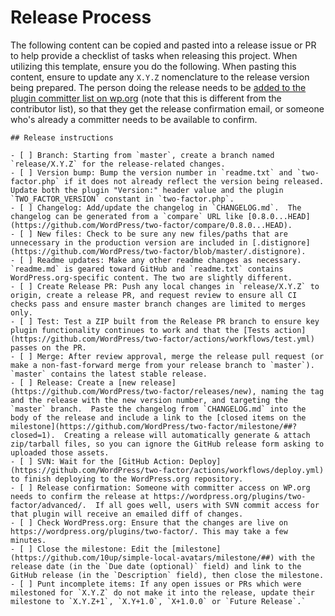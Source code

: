 # Release Process

The following content can be copied and pasted into a release issue or PR to help provide a checklist of tasks when releasing this project.  When utilizing this template, ensure you do the following.  When pasting this content, ensure to update any `X.Y.Z` nomenclature to the release version being prepared. The person doing the release needs to be [added to the plugin committer list on wp.org](https://wordpress.org/plugins/two-factor/advanced/) (note that this is different from the contributor list), so that they get the release confirmation email, or someone who's already a committer needs to be available to confirm.

```
## Release instructions

- [ ] Branch: Starting from `master`, create a branch named `release/X.Y.Z` for the release-related changes.
- [ ] Version bump: Bump the version number in `readme.txt` and `two-factor.php` if it does not already reflect the version being released.  Update both the plugin "Version:" header value and the plugin `TWO_FACTOR_VERSION` constant in `two-factor.php`.
- [ ] Changelog: Add/update the changelog in `CHANGELOG.md`.  The changelog can be generated from a `compare` URL like [0.8.0...HEAD](https://github.com/WordPress/two-factor/compare/0.8.0...HEAD).
- [ ] New files: Check to be sure any new files/paths that are unnecessary in the production version are included in [.distignore](https://github.com/WordPress/two-factor/blob/master/.distignore).
- [ ] Readme updates: Make any other readme changes as necessary. `readme.md` is geared toward GitHub and `readme.txt` contains WordPress.org-specific content. The two are slightly different.
- [ ] Create Release PR: Push any local changes in `release/X.Y.Z` to origin, create a release PR, and request review to ensure all CI checks pass and ensure master branch changes are limited to merges only.
- [ ] Test: Test a ZIP built from the Release PR branch to ensure key plugin functionality continues to work and that the [Tests action](https://github.com/WordPress/two-factor/actions/workflows/test.yml) passes on the PR.
- [ ] Merge: After review approval, merge the release pull request (or make a non-fast-forward merge from your release branch to `master`).  `master` contains the latest stable release.
- [ ] Release: Create a [new release](https://github.com/WordPress/two-factor/releases/new), naming the tag and the release with the new version number, and targeting the `master` branch.  Paste the changelog from `CHANGELOG.md` into the body of the release and include a link to the [closed items on the milestone](https://github.com/WordPress/two-factor/milestone/##?closed=1).  Creating a release will automatically generate & attach zip/tarball files, so you can ignore the GitHub release form asking to uploaded those assets.
- [ ] SVN: Wait for the [GitHub Action: Deploy](https://github.com/WordPress/two-factor/actions/workflows/deploy.yml) to finish deploying to the WordPress.org repository.  
- [ ] Release confirmation: Someone with committer access on WP.org needs to confirm the release at https://wordpress.org/plugins/two-factor/advanced/.  If all goes well, users with SVN commit access for that plugin will receive an emailed diff of changes.
- [ ] Check WordPress.org: Ensure that the changes are live on https://wordpress.org/plugins/two-factor/. This may take a few minutes.
- [ ] Close the milestone: Edit the [milestone](https://github.com/10up/simple-local-avatars/milestone/##) with the release date (in the `Due date (optional)` field) and link to the GitHub release (in the `Description` field), then close the milestone.
- [ ] Punt incomplete items: If any open issues or PRs which were milestoned for `X.Y.Z` do not make it into the release, update their milestone to `X.Y.Z+1`, `X.Y+1.0`, `X+1.0.0` or `Future Release`.`
```